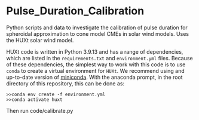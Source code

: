 # Pulse_Duration_Calibration
Python scripts and data to investigate the calibration of pulse duration for spheroidal approximation to cone model CMEs in solar wind models. Uses the HUXt solar wind model.

HUXt code is written in Python 3.9.13 and has a range of dependencies, which are listed in the `requirements.txt` and `environment.yml` files. Because of these dependencies, the simplest way to work with this code is to use `conda` to create a virtual environment for `HUXt`. We recommend using and up-to-date version of [miniconda](https://docs.anaconda.com/free/miniconda/index.html). With the anaconda prompt, in the root directory of  this repository, this can be done as:
```
>>conda env create -f environment.yml
>>conda activate huxt
``` 



Then run code/calibrate.py
